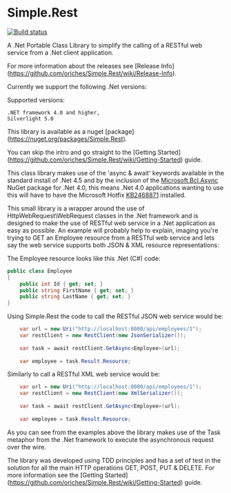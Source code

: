 Simple.Rest
===========

[![Build status](https://ci.appveyor.com/api/projects/status/pnqpfl7eeytfmxn2/branch/master?svg=true)](https://ci.appveyor.com/project/oriches/simple-rest/branch/master)

A .Net Portable Class Library to simplify the calling of a RESTful web service from a .Net client application.

For more information about the releases see [Release Info] (https://github.com/oriches/Simple.Rest/wiki/Release-Info).

Currently we support the following .Net versions:

Supported versions:

	.NET framework 4.0 and higher,
	Silverlight 5.0
	
This library is available as a nuget [package] (https://nuget.org/packages/Simple.Rest).

You can skip the intro and go straight to the [Getting Started] (https://github.com/oriches/Simple.Rest/wiki/Getting-Started) guide.

This class library makes use of the 'async & await' keywords available in the standard install of .Net 4.5 and by the inclusion of the <a href="https://www.nuget.org/packages/Microsoft.Bcl.Async">Microsoft.Bcl.Async</a> NuGet package for .Net 4.0, this means .Net 4.0 applications wanting to use this will have to have the Microsoft Hotfix <a href="http://support.microsoft.com/kb/2468871">KB2468871</a> installed.

This small library is a wrapper around the use of HttpWebRequest\WebRequest classes in the .Net framework and is designed to make the use of RESTful web service in a .Net application as easy as possible. An example will probably help to explain, imaging you're trying to GET an Employee resource from a RESTful web service and lets say the web service supports both JSON & XML resource representations:

The Employee resource looks like this .Net (C#) code:
```C#
public class Employee
{
    public int Id { get; set; }
    public string FirstName { get; set; }
    public string LastName { get; set; }
}
```
Using Simple.Rest the code to call the RESTful JSON web service would be:
```C#
    var url = new Uri("http://localhost:8080/api/employees/1");
    var restClient = new RestClient(new JsonSerializer());
            
    var task = await restClient.GetAsync<Employee>(url);
    
    var employee = task.Result.Resource;
```
Similarly to call a RESTful XML web service would be:
```C#
    var url = new Uri("http://localhost:8080/api/employees/1");
    var restClient = new RestClient(new XmlSerializer());
            
    var task = await restClient.GetAsync<Employee>(url);
    
    var employee = task.Result.Resource;
```
As you can see from the examples above the library makes use of the Task<T> metaphor from the .Net framework to execute the asynchronous request over the wire.

The library was developed using TDD principles and has a set of test in the solution for all the main HTTP operations GET, POST, PUT & DELETE. For more information see the [Getting Started] (https://github.com/oriches/Simple.Rest/wiki/Getting-Started) guide.
